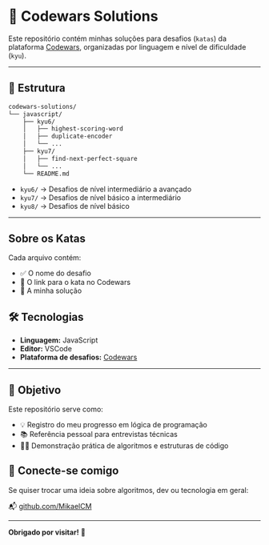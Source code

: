 # 🧠 Codewars Solutions

Este repositório contém minhas soluções para desafios (`katas`) da plataforma [Codewars](https://www.codewars.com/), organizadas por linguagem e nível de dificuldade (`kyu`).

---

## 📁 Estrutura

```bash
codewars-solutions/
└── javascript/
    ├── kyu6/
    │   ├── highest-scoring-word
    │   ├── duplicate-encoder
    │   └── ...
    ├── kyu7/
    │   ├── find-next-perfect-square
    │   └── ...
    └── README.md
```
- `kyu6/` → Desafios de nível intermediário a avançado
- `kyu7/` → Desafios de nível básico a intermediário
- `kyu8/` → Desafios de nível básico

---

## Sobre os Katas

Cada arquivo contém:

- ✅ O nome do desafio
- 🔗 O link para o kata no Codewars
- 🧠 A minha solução

## 🛠️ Tecnologias

- **Linguagem:** JavaScript
- **Editor:** VSCode
- **Plataforma de desafios:** [Codewars](https://www.codewars.com)

---

## 🎯 Objetivo

Este repositório serve como:

- 💡 Registro do meu progresso em lógica de programação
- 📚 Referência pessoal para entrevistas técnicas
- 👨‍💻 Demonstração prática de algoritmos e estruturas de código

## 🤝 Conecte-se comigo

Se quiser trocar uma ideia sobre algoritmos, dev ou tecnologia em geral:

📬 [github.com/MikaelCM](https://github.com/MikaelCM)

---

**Obrigado por visitar!** 🚀
